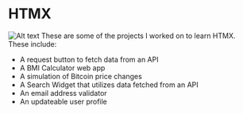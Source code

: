 # HTMX
![Alt text](https://cdn.hashnode.com/res/hashnode/image/upload/v1693327098917/8756f591-3683-426d-9277-17f26ed4f12a.png)
These are some of the projects I worked on to learn HTMX.  
These include:
* A request button to fetch data from an API
* A BMI Calculator web app
* A simulation of Bitcoin price changes
* A Search Widget that utilizes data fetched from an API
* An email address validator
* An updateable user profile
